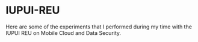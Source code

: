 # IUPUI-REU

Here are some of the experiments that I performed during my time with the IUPUI REU on Mobile Cloud and Data Security.
